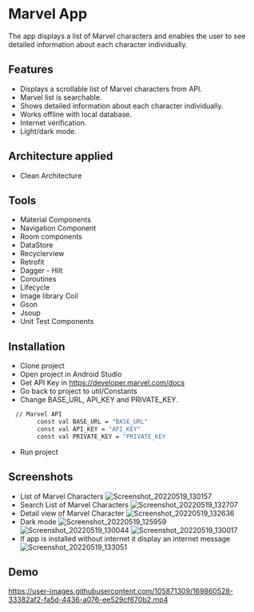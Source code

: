 # Marvel App

The app displays a list of Marvel characters and enables the user to see detailed information about each character individually.


## Features

- Displays a scrollable list of Marvel characters from API.
- Marvel list is searchable.
- Shows detailed information about each character individually.
- Works offline with local database.
- Internet verification. 
- Light/dark mode.


## Architecture applied

- Clean Architecture
## Tools 

- Material Components
- Navigation Component
- Room components
- DataStore
- Recyclerview
- Retrofit
- Dagger - Hilt
- Coroutines
- Lifecycle
- Image library Coil
- Gson
- Jsoup
- Unit Test Components

## Installation

- Clone project 
- Open project in Android Studio
- Get API Key in https://developer.marvel.com/docs
- Go back to project to util/Constants
- Change BASE_URL, API_KEY and PRIVATE_KEY.

```bash
  // Marvel API
        const val BASE_URL = "BASE_URL"
        const val API_KEY = "API_KEY"
        const val PRIVATE_KEY = "PRIVATE_KEY
```
- Run project

## Screenshots

- List of Marvel Characters
![Screenshot_20220519_130157](https://user-images.githubusercontent.com/105871309/169362318-be1773cc-5ebf-4dc9-8cd1-70be4f7e269d.png)
- Search List of Marvel Characters
![Screenshot_20220519_132707](https://user-images.githubusercontent.com/105871309/169362325-9b9aac2b-43dd-4b8a-b05f-b9dc1cfe4f5f.png)
- Detail view of Marvel Character
![Screenshot_20220519_132636](https://user-images.githubusercontent.com/105871309/169362324-bd404d63-7881-4ce7-a8fe-86237bbcd05c.png)
- Dark mode
![Screenshot_20220519_125959](https://user-images.githubusercontent.com/105871309/169362305-f27696d9-dc10-4819-a574-fbdea7627c0c.png)
![Screenshot_20220519_130044](https://user-images.githubusercontent.com/105871309/169362312-62669fba-51a7-45f2-9772-91a30ca59284.png)
![Screenshot_20220519_130017](https://user-images.githubusercontent.com/105871309/169362308-993a10d5-5d66-43ef-803d-4a105dcd6546.png)
- If app is installed without internet it display an internet message
![Screenshot_20220519_133051](https://user-images.githubusercontent.com/105871309/169362327-2eebb873-4df5-4e24-be80-555d4b9b8af3.png)

## Demo

https://user-images.githubusercontent.com/105871309/169860528-33382af2-fa5d-4436-a076-ee529cf670b2.mp4
